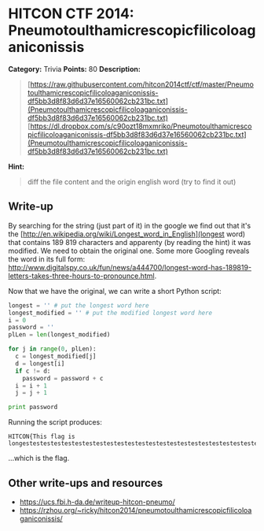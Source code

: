 # HITCON CTF 2014: Pneumotoulthamicrescopicfilicoloaganiconissis

**Category:** Trivia
**Points:** 80
**Description:**

> [https://raw.githubusercontent.com/hitcon2014ctf/ctf/master/Pneumotoulthamicrescopicfilicoloaganiconissis-df5bb3d8f83d6d37e16560062cb231bc.txt](Pneumotoulthamicrescopicfilicoloaganiconissis-df5bb3d8f83d6d37e16560062cb231bc.txt)
> [https://dl.dropbox.com/s/c90ozt18mxmriko/Pneumotoulthamicrescopicfilicoloaganiconissis-df5bb3d8f83d6d37e16560062cb231bc.txt](Pneumotoulthamicrescopicfilicoloaganiconissis-df5bb3d8f83d6d37e16560062cb231bc.txt)

**Hint:**

> diff the file content and the origin english word (try to find it out)

## Write-up

By searching for the string (just part of it) in the google we find out that it's the [http://en.wikipedia.org/wiki/Longest_word_in_English](longest word) that contains 189 819 characters and apparenty (by reading the hint) it was modified. We need to obtain the original one. Some more Googling reveals the word in its full form: <http://www.digitalspy.co.uk/fun/news/a444700/longest-word-has-189819-letters-takes-three-hours-to-pronounce.html>.

Now that we have the original, we can write a short Python script:

```python
longest = '' # put the longest word here
longest_modified = '' # put the modified longest word here
i = 0
password = ''
plLen = len(longest_modified)

for j in range(0, plLen):
  c = longest_modified[j]
  d = longest[i]
  if c != d:
    password = password + c
  i = i + 1
  j = j + 1

print password
```

Running the script produces:

```
HITCON{This flag is longestestestestestestestestestestestestestestestestestestestestestestestestestest!!!}
```

…which is the flag.

## Other write-ups and resources

* <https://ucs.fbi.h-da.de/writeup-hitcon-pneumo/>
* https://rzhou.org/~ricky/hitcon2014/pneumotoulthamicrescopicfilicoloaganiconissis/
